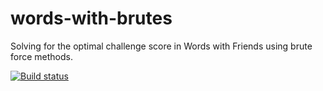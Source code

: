 words-with-brutes
=================

Solving for the optimal challenge score in Words with Friends using brute force methods.

[![Build status](https://ci.appveyor.com/api/projects/status/b70aqbsrj6xyrcr4)](https://ci.appveyor.com/project/AndrewLane/words-with-brutes)
